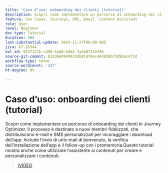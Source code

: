 ```yaml
---
title: 'Caso d’uso: onboarding dei clienti (tutorial)'
description: Scopri come implementare un percorso di onboarding dei clienti in Adobe Journey Optimizer (AJO). ​Il processo è destinato a nuovi membri fidelizzati, che distribuiscono e-mail e SMS personalizzati per incoraggiare i download dell’app. ​Include l’invio di un’e-mail di benvenuto, la verifica dell’installazione dell’app e il follow-up con i promemoria. ​Questo tutorial mostra anche come utilizzare l’assistente ai contenuti per creare e personalizzare i contenuti.
feature: Use Cases, Journeys, SMS, Email, Content Assistant
role: User
level: Beginner
doc-type: Tutorial
duration: 505
last-substantial-update: 2024-11-27T00:00:00Z
jira: KT-16344
exl-id: 9237122b-cd98-4ad0-bd64-7a3407116f86
source-git-commit: 812d668949923db814f0ec44d858b72d9bac472d
workflow-type: tm+mt
source-wordcount: '127'
ht-degree: 0%

---
```


# Caso d’uso: onboarding dei clienti (tutorial)

Scopri come implementare un percorso di onboarding dei clienti in Journey Optimizer. Il processo è destinato a nuovi membri fidelizzati, che distribuiscono e-mail e SMS personalizzati per incoraggiare i download dell’app. &#x200B;Include l’invio di un’e-mail di benvenuto, la verifica dell’installazione dell’app e il follow-up con i promemoria. &#x200B;Questo tutorial mostra anche come utilizzare l’assistente ai contenuti per creare e personalizzare i contenuti.

>[!VIDEO](https://video.tv.adobe.com/v/3440650/?learn=on&enablevpops)
